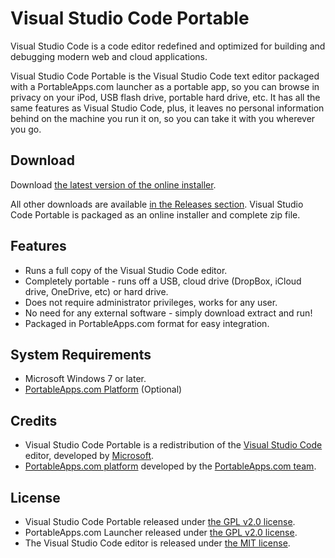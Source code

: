 # Visual Studio Code Portable

Visual Studio Code is a code editor redefined and optimized for building and
debugging modern web and cloud applications.

Visual Studio Code Portable is the Visual Studio Code text editor packaged with
a PortableApps.com launcher as a portable app, so you can browse in privacy on
your iPod, USB flash drive, portable hard drive, etc. It has all the same
features as Visual Studio Code, plus, it leaves no personal information behind
on the machine you run it on, so you can take it with you wherever you go.

## Download

Download [the latest version of the online installer][D1].

All other downloads are available [in the Releases section][D2]. Visual Studio Code Portable
is packaged as an online installer and complete zip file.

[D1]: https://github.com/Makazzz/VSCodiumPortable/releases/latest
[D2]: https://github.com/Makazzz/VSCodePortable/releases

## Features

*	Runs a full copy of the Visual Studio Code editor.
*	Completely portable - runs off a USB, cloud drive (DropBox, iCloud drive, OneDrive, etc) or hard drive.
*	Does not require administrator privileges, works for any user.
*	No need for any external software - simply download extract and run!
*	Packaged in PortableApps.com format for easy integration.

## System Requirements

*	Microsoft Windows 7 or later.
*	[PortableApps.com Platform](https://portableapps.com/download) (Optional)

## Credits
*	Visual Studio Code Portable is a redistribution of the [Visual Studio Code](https://code.visualstudio.com) editor, developed by [Microsoft](https://www.microsoft.com).
*	[PortableApps.com platform](https://portableapps.com/download) developed by the [PortableApps.com team](https://portableapps.com).

## License

*	Visual Studio Code Portable released under [the GPL v2.0 license](https://raw.githubusercontent.com/Makazzz/VSCodePortable/master/LICENSE).
*	PortableApps.com Launcher released under [the GPL v2.0 license](https://raw.githubusercontent.com/Makazzz/VSCodePortable/master/VSCodePortable/Other/Source/LauncherLicense.txt).
*	The Visual Studio Code editor is released under [the MIT license](https://raw.githubusercontent.com/Makazzz/VSCodePortable/master/LICENSE.txt).
